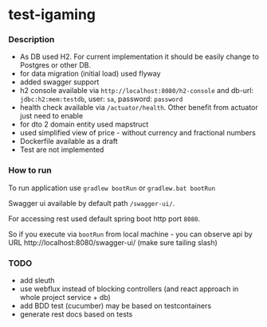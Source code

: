 # test-igaming

### Description

- As DB used H2. For current implementation it should be easily change to Postgres or other DB.
- for data migration (initial load) used flyway
- added swagger support
- h2 console available via `http://localhost:8080/h2-console` 
and db-url: `jdbc:h2:mem:testdb`, user: `sa`, password: `password`
- health check available via `/actuator/health`. Other benefit from actuator just need to enable
- for dto 2 domain entity used mapstruct
- used simplified view of price - without currency and fractional numbers
- Dockerfile available as a draft
- Test are not implemented

### How to run

To run application use `gradlew bootRun` or `gradlew.bat bootRun`

Swagger ui available by default path `/swagger-ui/`.

For accessing rest used default spring boot http port `8080`.

So if you execute via `bootRun` from local machine - you can observe api by URL http://localhost:8080/swagger-ui/ (make sure tailing slash)

### TODO
- add sleuth
- use webflux instead of blocking controllers (and react approach in whole project service + db)
- add BDD test (cucumber) may be based on testcontainers
- generate rest docs based on tests